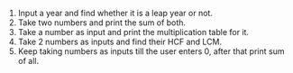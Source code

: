 1. Input a year and find whether it is a leap year or not.  
2. Take two numbers and print the sum of both.  
3. Take a number as input and print the multiplication table for it.  
4. Take 2 numbers as inputs and find their HCF and LCM.  
5. Keep taking numbers as inputs till the user enters 0, after that print sum of all.  